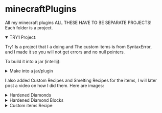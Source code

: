 # minecraftPlugins
All my minecraft plugins
ALL THESE HAVE TO BE SEPARATE PROJECTS! Each folder is a project.

<details open> 
   <summary> TRY1 Project: </summary>
   <p>Try1 Is a project that I a doing and The custom items is from SyntaxError, and I made it so you will not get errors and no null pointers.<p>

To build it into a jar (intellij):
<details close> 
   <summary>Make into a jar/plugin</summary>
   <a href=https://user-images.githubusercontent.com/78304954/150655726-7cbedf42-03e5-414b-b0cb-1e654becf87f.png>(Image)</a>
</details>
   
   
I also added Custom Recipes and Smelting Recipes for the items, I will later post a video on how I did them.
Here are images:
<details close>
  <summary>Hardened Diamonds</summary>
  <p>Here is to craft a diamond for the specials, and it is shapeless </p>
   <a href=https://user-images.githubusercontent.com/78304954/150661077-d226444f-c533-42c7-bb73-c8ef9e08dc85.png>Shapeless</a> In crafting table <br>
   <a href=https://user-images.githubusercontent.com/78304954/150661198-9c187493-a3d2-45ff-9eee-2a11ba835c67.png>Smelting</a> USE NORMAL DIAMONDS! (Furnace) <br>
     <p><h3>It will go slower than this!</h3> 
     <a href=https://user-images.githubusercontent.com/78304954/150661259-788bf054-ad8b-4051-9364-e92837bbbad0.mp4>Click to see </a>how to make in furnace.<p><br>
</details>
   <details close>
      <summary>Hardened Diamond Blocks</summary>
      In Blast furnace, Use a Hardened Diamond in it, it will take up to 1-3 minutes have not timed.
      <a href=https://user-images.githubusercontent.com/78304954/150661426-eeab9b21-d344-42a0-b84a-d4ad7ebb632f.png>Furnace</a><br>
   </details>
   
   <details>
      <summary>Custom items Recipe</summary>
      <p>Most of these items are in hypixel too! Thanks to SyntaxError we now have them!</p>
      <details close>
         <summary>Teleport Sword</summary>
         <p>This sword is going to teleport you 8 blocks infront of you.<p>
         <a href=https://user-images.githubusercontent.com/78304954/150661538-36a5a01c-5fb0-49a7-9658-c98aa36114c9.png>Sword's Recipe</a>
      </details>
      <details close>
         <summary>Grappling Hook</summary>
         <p>This is going to make you jump in the direction of the way you click the fishing rod.<p>
         <a href=https://user-images.githubusercontent.com/78304954/150661574-956b0603-3cfd-47d1-993f-ee26a9f9161f.png>Grappling Recipe</a>
      </details>
      
   </details>
   
</details>
